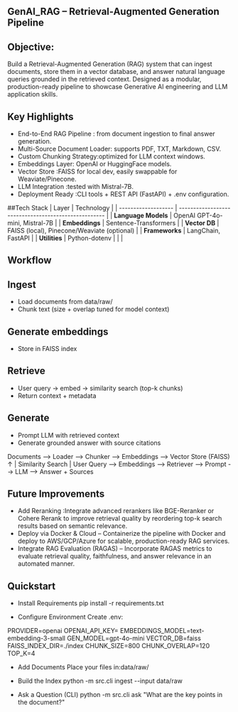## GenAI_RAG – Retrieval-Augmented Generation Pipeline
## Objective:
Build a Retrieval-Augmented Generation (RAG) system that can ingest documents, store them in a vector database, and answer natural language queries grounded in the retrieved context.
Designed as a modular, production-ready pipeline to showcase Generative AI engineering and LLM application skills.

## Key Highlights
- End-to-End RAG Pipeline : from document ingestion to final answer generation.
- Multi-Source Document Loader: supports PDF, TXT, Markdown, CSV.
- Custom Chunking Strategy:optimized for LLM context windows.
- Embeddings Layer: OpenAI or HuggingFace models.
- Vector Store :FAISS for local dev, easily swappable for Weaviate/Pinecone.
- LLM Integration :tested with Mistral-7B.
- Deployment Ready :CLI tools + REST API (FastAPI) + .env configuration.

##Tech Stack
  | Layer               | Technology                                           |
| ------------------- | ---------------------------------------------------- |
| **Language Models** |  OpenAI GPT-4o-mini, Mistral-7B                      |
| **Embeddings**      | Sentence-Transformers |
| **Vector DB**       | FAISS (local), Pinecone/Weaviate (optional)          |
| **Frameworks**      | LangChain, FastAPI                           |
| **Utilities**       | Python-dotenv                             |
|                 |

## Workflow
## Ingest
- Load documents from data/raw/
- Chunk text (size + overlap tuned for model context)

## Generate embeddings
- Store in FAISS index

## Retrieve
- User query → embed → similarity search (top-k chunks)
- Return context + metadata

## Generate
- Prompt LLM with retrieved context
- Generate grounded answer with source citations

Documents --> Loader --> Chunker --> Embeddings --> Vector Store (FAISS)
                                                        ↑
                                                        |
                                                   Similarity Search
                                                        |
User Query --> Embeddings --> Retriever --> Prompt --> LLM --> Answer + Sources


## Future Improvements
- Add Reranking :Integrate advanced rerankers like BGE-Reranker or Cohere Rerank to improve retrieval quality by reordering top-k search results based on semantic relevance.
- Deploy via Docker & Cloud – Containerize the pipeline with Docker and deploy to AWS/GCP/Azure for scalable, production-ready RAG services.
- Integrate RAG Evaluation (RAGAS) – Incorporate RAGAS metrics to evaluate retrieval quality, faithfulness, and answer relevance in an automated manner.

## Quickstart

- Install Requirements
  pip install -r requirements.txt

- Configure Environment
  Create .env:
  
PROVIDER=openai
OPENAI_API_KEY=
EMBEDDINGS_MODEL=text-embedding-3-small
GEN_MODEL=gpt-4o-mini
VECTOR_DB=faiss
FAISS_INDEX_DIR=./index
CHUNK_SIZE=800
CHUNK_OVERLAP=120
TOP_K=4

- Add Documents
  Place your files in:data/raw/

- Build the Index
  python -m src.cli ingest --input data/raw


- Ask a Question (CLI)
  python -m src.cli ask "What are the key points in the document?"








